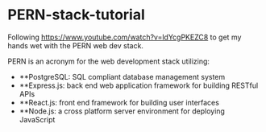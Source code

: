 # PERN-stack-tutorial
Following https://www.youtube.com/watch?v=ldYcgPKEZC8 to get my hands wet with the PERN web dev stack.

PERN is an acronym for the web development stack utilizing:
- **PostgreSQL: SQL compliant database management system
- **Express.js: back end web application framework for building RESTful APIs
- **React.js: front end framework for building user interfaces
- **Node.js: a cross platform server environment for deploying JavaScript
